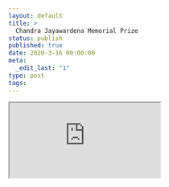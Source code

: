 ```yaml
---
layout: default
title: >
  Chandra Jayawardena Memorial Prize
status: publish
published: true
date: 2020-3-16 00:00:00
meta:
  _edit_last: "1"
type: post
tags:
---
```

<div  id="qrcode"></div>
<div>
<iframe src="https://researchers.mq.edu.au/en/prizes/chandra-jayawardena-memorial-prize">
</iframe>
</div>

<script type="text/javascript" src="/js/qr/qrcode.js"></script>
<script type="text/javascript">
new QRCode(document.getElementById("qrcode"), "https://researchers.mq.edu.au/en/prizes/chandra-jayawardena-memorial-prize");
</script>
        